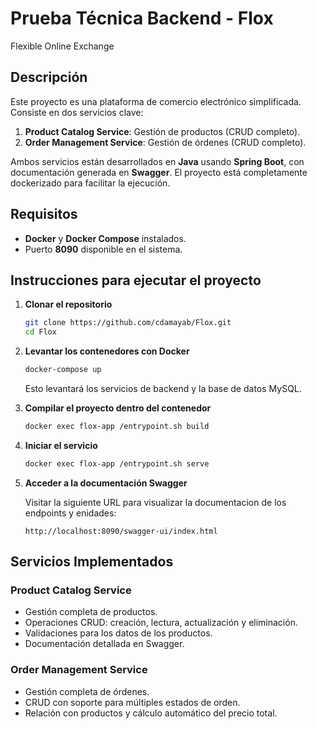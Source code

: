 # Prueba Técnica Backend - Flox
Flexible Online Exchange

## Descripción

Este proyecto es una plataforma de comercio electrónico simplificada. Consiste en dos servicios clave:

1. **Product Catalog Service**: Gestión de productos (CRUD completo).
2. **Order Management Service**: Gestión de órdenes (CRUD completo).

Ambos servicios están desarrollados en **Java** usando **Spring Boot**, con documentación generada en **Swagger**. El proyecto está completamente dockerizado para facilitar la ejecución.

## Requisitos

- **Docker** y **Docker Compose** instalados.
- Puerto **8090** disponible en el sistema.

## Instrucciones para ejecutar el proyecto

1. **Clonar el repositorio**

   ```bash
   git clone https://github.com/cdamayab/Flox.git
   cd Flox
   ```

2. **Levantar los contenedores con Docker**

   ```bash
   docker-compose up 
   ```

   Esto levantará los servicios de backend y la base de datos MySQL.

3. **Compilar el proyecto dentro del contenedor**

   ```bash
   docker exec flox-app /entrypoint.sh build
   ```

4. **Iniciar el servicio**

   ```bash
   docker exec flox-app /entrypoint.sh serve
   ```

5. **Acceder a la documentación Swagger**

   Visitar la siguiente URL para visualizar la documentacion de los endpoints y enidades:

   ```
   http://localhost:8090/swagger-ui/index.html
   ```

## Servicios Implementados

### Product Catalog Service
- Gestión completa de productos.
- Operaciones CRUD: creación, lectura, actualización y eliminación.
- Validaciones para los datos de los productos.
- Documentación detallada en Swagger.

### Order Management Service
- Gestión completa de órdenes.
- CRUD con soporte para múltiples estados de orden.
- Relación con productos y cálculo automático del precio total.